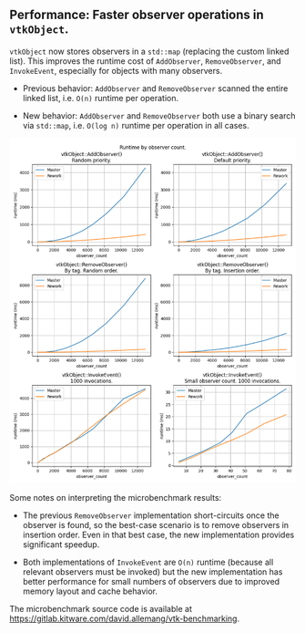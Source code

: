 ## Performance: Faster observer operations in `vtkObject`.

`vtkObject` now stores observers in a `std::map` (replacing the custom linked list). This improves the runtime cost of
`AddObserver`, `RemoveObserver`, and `InvokeEvent`, especially for objects with many observers.

* Previous behavior: `AddObserver` and `RemoveObserver` scanned the entire linked list, i.e. `O(n)` runtime per
  operation.

* New behavior: `AddObserver` and `RemoveObserver` both use a binary search via `std::map`, i.e. `O(log n)` runtime per
  operation in all cases.

![Microbenchmark results summary.](./optimize-vtkObserver-benchmark.png)

Some notes on interpreting the microbenchmark results:

* The previous `RemoveObserver` implementation short-circuits once the observer is found, so the best-case scenario is
  to remove observers in insertion order. Even in that best case, the new implementation provides significant speedup.

* Both implementations of `InvokeEvent` are `O(n)` runtime (because all relevant observers must be invoked) but the
  new implementation has better performance for small numbers of observers due to improved memory layout and cache
  behavior.

The microbenchmark source code is available at https://gitlab.kitware.com/david.allemang/vtk-benchmarking.
